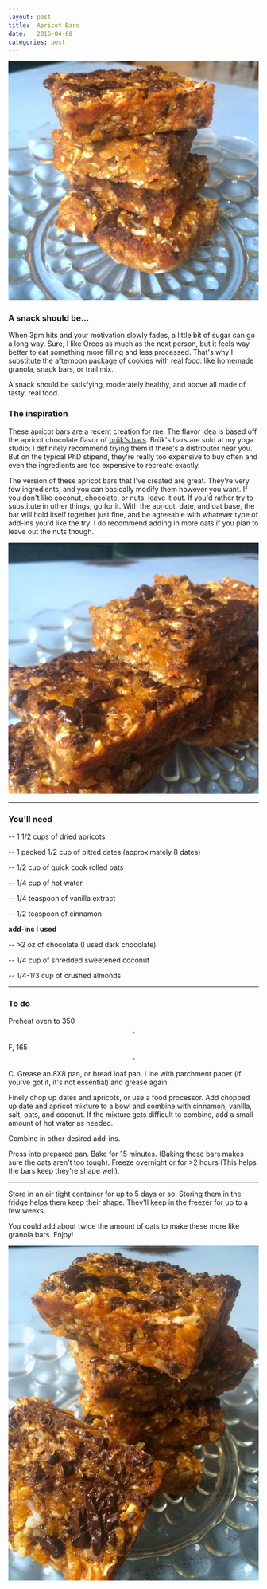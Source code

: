 ```yaml
---
layout: post
title:  Apricot Bars
date:   2016-04-08
categories: post
---
```



![pile bars](\assets\pile3.jpg)


### A snack should be...

When 3pm hits and your motivation slowly fades, a little bit of sugar can go a long way. Sure, I like Oreos as much as the next person, but it feels way better to eat something more filling and less processed. That's why I substitute the afternoon package of cookies with real food: like homemade granola, snack bars, or trail mix.

A snack should be satisfying, moderately healthy, and above all made of tasty, real food.

### The inspiration

These apricot bars are a recent creation for me. The flavor idea is based off the apricot chocolate flavor of [brük's bars]( http://bruksbars.com/). Brük's bars are sold at my yoga studio; I definitely recommend trying them if there's a distributor near you. But on the typical PhD stipend, they're really too expensive to buy often and even the ingredients are too expensive to recreate exactly.

The version of these apricot bars that I've created are great. They're very few ingredients, and you can basically modify them however you want. If you don't like coconut, chocolate, or nuts, leave it out. If you'd rather try to substitute in other things, go for it. With the apricot, date, and oat base, the bar will hold itself together just fine, and be agreeable with whatever type of add-ins you'd like the try. I do recommend adding in more oats if you plan to leave out the nuts though.

![pile bars](\assets\pile.jpg)

----

### You'll need

-- 1 1/2 cups of dried apricots

-- 1 packed 1/2 cup of pitted dates (approximately 8 dates)

-- 1/2 cup of quick cook rolled oats

-- 1/4 cup of hot water

-- 1/4 teaspoon of vanilla extract

-- 1/2 teaspoon of cinnamon

**add-ins I used**

-- >2 oz of chocolate (I used dark chocolate)

-- 1/4 cup of shredded sweetened coconut

-- 1/4-1/3 cup of crushed almonds

----

### To do

Preheat oven to 350$$^{\circ}$$F, 165$$^{\circ}$$ C. Grease an 8X8 pan, or bread loaf pan. Line with parchment paper (if you've got it, it's not essential) and grease again.

Finely chop up dates and apricots, or use a food processor. Add chopped up date and apricot mixture to a bowl and combine with cinnamon, vanilla, salt, oats, and coconut. If the mixture gets difficult to combine, add a small amount of hot water as needed.

Combine in other desired add-ins.

Press into prepared pan. Bake for 15 minutes. (Baking these bars makes sure the oats aren't too tough). Freeze overnight or for >2 hours (This helps the bars keep they're shape well).

----

Store in an air tight container for up to 5 days or so. Storing them in the fridge helps them keep their shape. They'll keep in the freezer for up to a few weeks.

You could add about twice the amount of oats to make these more like granola bars. Enjoy!

![pile bars](\assets\pile2.JPG)
